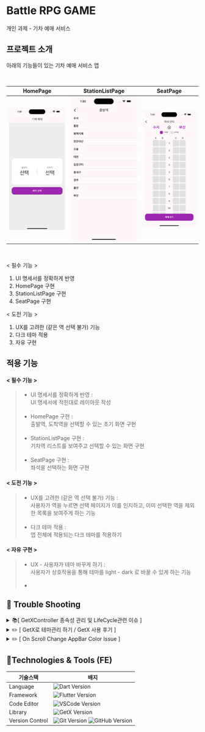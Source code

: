 # Battle RPG GAME
개인 과제 - 기차 예매 서비스

## 프로젝트 소개
아래의 기능들이 있는 기차 예매 서비스 앱

<br>

| HomePage | StationListPage | SeatPage |
| --- | --- | --- |
| <img src='docs/home_page.png'> | <img src='docs/station_list_page.png'> | <img src='docs/seat_page.png'> |

<br>

< 필수 기능 > 
1. UI 명세서를 정확하게 반영
2. HomePage 구현
3. StationListPage 구현
4. SeatPage 구현

< 도전 기능 >
1. UX를 고려한 (같은 역 선택 불가) 기능
2. 다크 테마 적용
3. 자유 구현
    
## 적용 기능
#### < 필수 기능 >
>* UI 명세서를 정확하게 반영 : 
<br>UI 명세서에 적힌대로 레이아웃 작성<br><br>
>* HomePage 구현 : 
<br>출발역, 도착역을 선택할 수 있는 초기 화면 구현<br><br>
>* StationListPage 구현 : 
<br>기차역 리스트를 보여주고 선택할 수 있는 화면 구현<br><br>
>* SeatPage 구현 :
<br>좌석을 선택하는 화면 구현
#### < 도전 기능 >
>* UX를 고려한 (같은 역 선택 불가) 기능 :
<br>사용자가 역을 누르면 선택 페이지가 이를 인지하고, 이미 선택한 역을 제외한 목록을 보여주게 하는 기능<br><br>
>* 다크 테마 적용 :
<br>앱 전체에 적용되는 다크 테마를 적용하기
#### < 자유 구현 >
>* UX - 사용자가 테마 바꾸게 하기 : 
<br>사용자가 상호작용을 통해 테마를 light - dark 로 바꿀 수 있게 하는 기능<br><br>
>* 

## 🚨 Trouble Shooting

<details>
<summary>📚[ GetXController 종속성 관리 및 LifeCycle관련 이슈 ]</summary>
<div markdown="1">

### [ GetXController ](https://hamiric.tistory.com/53)

 <br>
</div>
</details>

<details>
<summary>✏️ [ GetX로 테마관리 하기 / GetX 사용 후기 ]</summary>
<div markdown="1">

### [ GetX 사용 후기 ](https://hamiric.tistory.com/54)

 <br>
</div>
</details>

<details>
<summary>✏️ [ On Scroll Change AppBar Color Issue ]</summary>
<div markdown="1">

### [ 스크롤시 앱바 색상 변경되는 이슈 ](https://hamiric.tistory.com/55)

 <br>
</div>
</details>

## 📝Technologies & Tools (FE)

| 기술스택 | 배지 |
| --- | --- |
| Language | ![Dart Version](https://img.shields.io/badge/Dart-0175C2?style=flat-square&logo=Dart&logoColor=white) |
| Framework | ![Flutter Version](https://img.shields.io/badge/Flutter-02569B?style=flat-square&logo=Flutter&logoColor=white) |
| Code Editor | ![VSCode Version](https://img.shields.io/badge/VSCode-0175C2?style=flat-square) |
| Library | ![GetX Version](https://img.shields.io/badge/GetX-8A2BE2?style=flat-square&logo=GetX&logoColor=white) |
| Version Control | ![Git Version](https://img.shields.io/badge/Git-F05032?style=flat-square&logo=Git&logoColor=white) ![GitHub Version](https://img.shields.io/badge/GitHub-181717?style=flat-square&logo=GitHub&logoColor=white) |